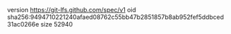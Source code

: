 version https://git-lfs.github.com/spec/v1
oid sha256:9494710221240afaed08762c55bb47b2851857b8ab952fef5ddbced31ac0266e
size 52940
